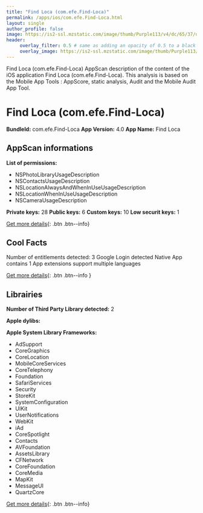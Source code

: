 ```yaml
---
title: "Find Loca (com.efe.Find-Loca)"
permalink: /apps/ios/com.efe.Find-Loca.html
layout: single
author_profile: false
image: https://is2-ssl.mzstatic.com/image/thumb/Purple113/v4/dc/65/37/dc653703-482a-aad2-8e40-20ab8cce75c6/AppIcon-0-0-1x_U007emarketing-0-0-0-7-0-0-sRGB-0-0-0-GLES2_U002c0-512MB-85-220-0-0.png/512x512bb.jpg
header: 
     overlay_filter: 0.5 # same as adding an opacity of 0.5 to a black background
     overlay_image: https://is2-ssl.mzstatic.com/image/thumb/Purple113/v4/dc/65/37/dc653703-482a-aad2-8e40-20ab8cce75c6/AppIcon-0-0-1x_U007emarketing-0-0-0-7-0-0-sRGB-0-0-0-GLES2_U002c0-512MB-85-220-0-0.png/512x512bb.jpg
---
```

Find Loca (com.efe.Find-Loca) AppScan description of the content of the iOS application Find Loca (com.efe.Find-Loca). This analysis is based on the Mobile App Tools : AppScore, static analysis, Audit and the Mobile Audit App Tool.

# Find Loca (com.efe.Find-Loca)

**BundleId:** com.efe.Find-Loca
**App Version:** 4.0
**App Name:** Find Loca


## AppScan informations 

**List of permissions:** 
- NSPhotoLibraryUsageDescription
- NSContactsUsageDescription
- NSLocationAlwaysAndWhenInUseUsageDescription
- NSLocationWhenInUseUsageDescription
- NSCameraUsageDescription
  
  
**Private keys:** 28
**Public keys:** 6
**Custom keys:** 10
**Low securit keys:** 1
  
[Get more details](/pricing.html){: .btn .btn--info}

## Cool Facts

Number of entitlements detected: 3
Google Login detected
Native App
contains 1 App extensions
support multiple languages
  
[Get more details](/pricing.html){: .btn .btn--info }

## Librairies 
**Number of Third Party Library detected:** 2


**Apple dylibs:**


**Apple System Library Frameworks:**
- AdSupport
- CoreGraphics
- CoreLocation
- MobileCoreServices
- CoreTelephony
- Foundation
- SafariServices
- Security
- StoreKit
- SystemConfiguration
- UIKit
- UserNotifications
- WebKit
- iAd
- CoreSpotlight
- Contacts
- AVFoundation
- AssetsLibrary
- CFNetwork
- CoreFoundation
- CoreMedia
- MapKit
- MessageUI
- QuartzCore


  
[Get more details](/pricing.html){: .btn .btn--info}

